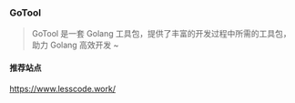 ### GoTool
> GoTool 是一套 Golang 工具包，提供了丰富的开发过程中所需的工具包，助力 Golang 高效开发 ~

#### 推荐站点
<https://www.lesscode.work/>